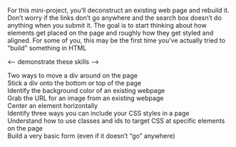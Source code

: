 For this mini-project, you’ll deconstruct an existing web page and rebuild it. Don’t worry if the links don’t go anywhere and the search box doesn’t do anything when you submit it. The goal is to start thinking about how elements get placed on the page and roughly how they get styled and aligned. For some of you, this may be the first time you’ve actually tried to “build” something in HTML


<-- demonstrate these skills -->

Two ways to move a div around on the page
<br />
Stick a div onto the bottom or top of the page
<br />
Identify the background color of an existing webpage
<br />
Grab the URL for an image from an existing webpage
<br />
Center an element horizontally
<br />
Identify three ways you can include your CSS styles in a page
<br />
Understand how to use classes and ids to target CSS at specific elements on the page
<br />
Build a very basic form (even if it doesn’t “go” anywhere)